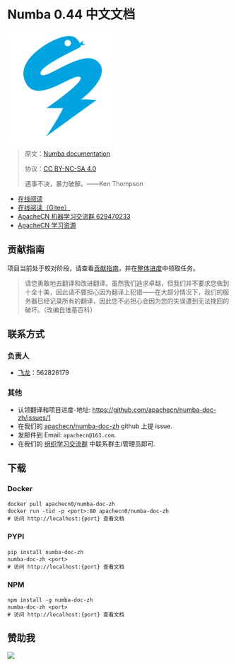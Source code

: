 # Numba 0.44 中文文档

![](docs/img/logo.png)

> 原文：[Numba documentation](http://numba.pydata.org/numba-doc/latest/index.html/)
> 
> 协议：[CC BY-NC-SA 4.0](http://creativecommons.org/licenses/by-nc-sa/4.0/)
> 
> 遇事不决，暴力破解。——Ken Thompson

* [在线阅读](https://apachecn.github.io/numba-doc-zh)
* [在线阅读（Gitee）](https://apachecn.gitee.io/numba-doc-zh/)
* [ApacheCN 机器学习交流群 629470233](http://shang.qq.com/wpa/qunwpa?idkey=30e5f1123a79867570f665aa3a483ca404b1c3f77737bc01ec520ed5f078ddef)
* [ApacheCN 学习资源](http://www.apachecn.org/)

## 贡献指南

项目当前处于校对阶段，请查看[贡献指南](CONTRIBUTING.md)，并在[整体进度](https://github.com/apachecn/numba-doc-zh/issues/1)中领取任务。

> 请您勇敢地去翻译和改进翻译。虽然我们追求卓越，但我们并不要求您做到十全十美，因此请不要担心因为翻译上犯错——在大部分情况下，我们的服务器已经记录所有的翻译，因此您不必担心会因为您的失误遭到无法挽回的破坏。（改编自维基百科）

## 联系方式

### 负责人

+   [飞龙](https://github.com/wizardforcel)：562826179

### 其他

*   认领翻译和项目进度-地址: <https://github.com/apachecn/numba-doc-zh/issues/1>
*   在我们的 [apachecn/numba-doc-zh](https://github.com/apachecn/numba-doc-zh) github 上提 issue.
*   发邮件到 Email: `apachecn@163.com`.
*   在我们的 [组织学习交流群](http://www.apachecn.org/organization/348.html) 中联系群主/管理员即可.

## 下载

### Docker

```
docker pull apachecn0/numba-doc-zh
docker run -tid -p <port>:80 apachecn0/numba-doc-zh
# 访问 http://localhost:{port} 查看文档
```

### PYPI

```
pip install numba-doc-zh
numba-doc-zh <port>
# 访问 http://localhost:{port} 查看文档
```

### NPM

```
npm install -g numba-doc-zh
numba-doc-zh <port>
# 访问 http://localhost:{port} 查看文档
```

## 赞助我

![](https://img-blog.csdnimg.cn/20200112005920729.png)
